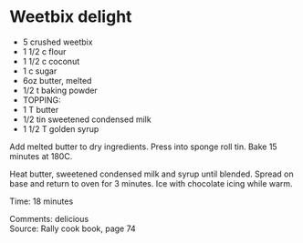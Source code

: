 # Weetbix delight

* 5 crushed weetbix
* 1 1/2 c flour
* 1 1/2 c coconut
* 1 c sugar
* 6oz butter, melted
* 1/2 t baking powder
* TOPPING:
* 1 T butter
* 1/2 tin sweetened condensed milk
* 1 1/2 T golden syrup

Add melted butter to dry ingredients.  Press into sponge roll tin.  Bake 15 minutes at 180C.

Heat butter, sweetened condensed milk and syrup until blended.  Spread on base and return to oven for 3 minutes.  Ice with chocolate icing while warm.

Time: 18 minutes  

Comments: delicious  
Source: Rally cook book, page 74

